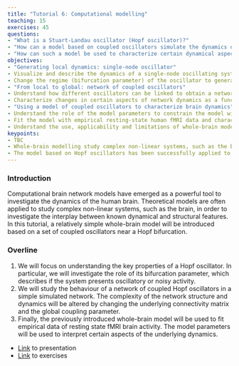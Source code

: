 ```yaml
---
title: "Tutorial 6: Computational modelling"
teaching: 15
exercises: 45
questions:
- "What is a Stuart-Landau oscillator (Hopf oscillator)?"
- "How can a model based on coupled oscillators simulate the dynamics of a simple network?"
- "How can such a model be used to characterize certain dynamical aspects of brain activity?"
objectives:
- "Generating local dynamics: single-node oscillator"
- Visualize and describe the dynamics of a single-node oscillating system near a Hopf bifurcation.
- Change the regime (bifurcation parameter) of the oscillator to generate different local dynamics.
- "From local to global: network of coupled oscillators"
- Understand how different oscillators can be linked to obtain a network of coupled oscillators and simulate data.
- Characterize changes in certain aspects of network dynamics as a function of different model parameters (coupling parameter, connectome).
- "Using a model of coupled oscillators to characterize brain dynamics"
- Understand the role of the model parameters to constrain the model with real data.
- Fit the model with empirical resting-state human fMRI data and characterize certain aspects of brain activity.
- Understand the use, applicability and limitations of whole-brain models.
keypoints:
- TBC
- Whole-brain modelling study complex non-linear systems, such as the brain, in order to investigate the interplay between known dynamical and structural features.
- The model based on Hopf oscillators has been successfully applied to simulate and explain the mechanism underlying the network non-linear dynamics occurring at the ultra-slow scale of resting-state BOLD signals.
---
```

### Introduction

Computational brain network models have emerged as a powerful tool to investigate the dynamics of the human brain. Theoretical models are often applied to study complex non-linear systems, such as the brain, in order to investigate the interplay between known dynamical and structural features. In this tutorial, a relatively simple whole-brain model will be introduced based on a set of coupled oscillators near a Hopf bifurcation.

### Overline
1. We will focus on understanding the key properties of a Hopf oscillator. In particular, we will investigate the role of its bifurcation parameter, which describes if the system presents oscillatory or noisy activity.
2. We will study the behaviour of a network of coupled Hopf oscillators in a simple simulated network. The complexity of the network structure and dynamics will be altered by changing the underlying connectivity matrix and the global coupling parameter.
3. Finally, the previously introduced whole-brain model will be used to fit empirical data of resting state fMRI brain activity. The model parameters will be used to interpret certain aspects of the underlying dynamics.

- [Link](../presentations/tutorial06/Summer_school_Sinergia_tutorial_6.pdf) to presentation
- [Link](../presentations/tutorial06) to exercises
